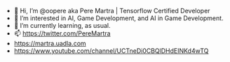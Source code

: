 - 👋 Hi, I’m @oopere aka Pere Martra | Tensorflow Certified Developer
- 👀 I’m interested in AI,  Game Development, and AI in Game Development. 
- 🌱 I’m currently learning, as usual. 
- 📫 https://twitter.com/PereMartra
- https://martra.uadla.com
- https://www.youtube.com/channel/UCTneDi0CBQlDHdEINKd4wTQ

<!---

--->
